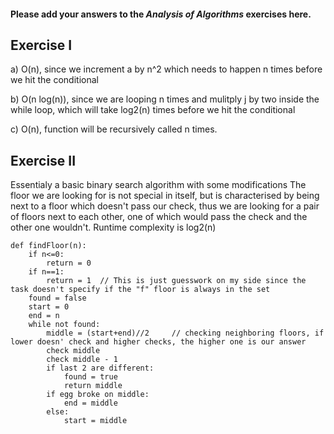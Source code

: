 #### Please add your answers to the ***Analysis of  Algorithms*** exercises here.

## Exercise I

a) O(n), since we increment a by n^2 which needs to happen n times before we hit the conditional


b) O(n log(n)), since we are looping n times and mulitply j by two inside the while loop, which will take log2(n) times before we hit the conditional


c) O(n), function will be recursively called n times.

## Exercise II
Essentialy a basic binary search algorithm with some modifications
The floor we are looking for is not special in itself, but is characterised by being next to a floor which doesn't pass our check, thus we are looking for a pair of floors next to each other, one of which would pass the check and the other one wouldn't.
Runtime complexity is log2(n)
```
def findFloor(n):
    if n<=0:
        return = 0
    if n==1:
        return = 1  // This is just guesswork on my side since the task doesn't specify if the "f" floor is always in the set
    found = false
    start = 0
    end = n
    while not found:
        middle = (start+end)//2     // checking neighboring floors, if lower doesn' check and higher checks, the higher one is our answer
        check middle
        check middle - 1
        if last 2 are different:
            found = true
            return middle
        if egg broke on middle:
            end = middle
        else:
            start = middle
```